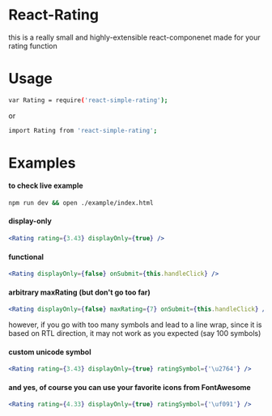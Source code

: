# React-Rating
this is a really small and highly-extensible react-componenet made for your rating function

# Usage

```bash
var Rating = require('react-simple-rating');
```
or

```bash
import Rating from 'react-simple-rating';
```

# Examples

#### to check live example

```bash
npm run dev && open ./example/index.html
```

#### display-only
```jsx
<Rating rating={3.43} displayOnly={true} />
```

#### functional
```jsx
<Rating displayOnly={false} onSubmit={this.handleClick} />
```

#### arbitrary maxRating (but don't go too far)
```jsx
<Rating displayOnly={false} maxRating={7} onSubmit={this.handleClick} />
```

however, if you go with too many symbols and lead to a line wrap, since it is based on RTL direction, it may not work as you expected (say 100 symbols)

#### custom unicode symbol
```jsx
<Rating rating={3.43} displayOnly={true} ratingSymbol={'\u2764'} />
```

#### and yes, of course you can use your favorite icons from FontAwesome

```jsx
<Rating rating={4.33} displayOnly={true} ratingSymbol={'\uf091'} />
```
